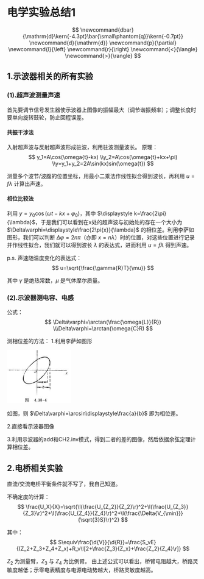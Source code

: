 # 电学实验总结1

$$
    \newcommand{dbar}{\mathrm{d}\kern{-4.3pt}\bar{\small\phantom{q}}\kern{-0.7pt}}
    \newcommand{d}{\mathrm{d}}
    \newcommand{p}{\partial}
    \newcommand{l}{\left}
    \newcommand{r}{\right}
    \newcommand{<}{\langle}
    \newcommand{>}{\rangle}
$$

## 1.示波器相关的所有实验

### (1).超声波测量声速

首先要调节信号发生器使示波器上图像的振幅最大（调节谐振频率）；调整长度时要单向旋转鼓轮，防止回程误差。

#### 共振干涉法

入射超声波与反射超声波形成驻波，利用驻波测量波长。
原理：
    $$
        y_1=A\cos(\omega{t}-kx)
        \\y_2=A\cos(\omega{t}+kx+\pi)
        \\y=y_1+y_2=2A\sin(kx)sin(\omega{t})
    $$

测量多个波节/波腹的位置坐标，用最小二乘法作线性拟合得到波长，再利用 $u=f\lambda$ 计算出声速。

#### 相位比较法

利用 $y=y_0\cos(\omega{t}-kx+\varphi_0)$，其中 $\displaystyle k=\frac{2\pi}{\lambda}$，于是我们可以看到在x处的超声波与初始处的存在一个大小为 $\Delta\varphi=\displaystyle\frac{2\pi{x}}{\lambda}$ 的相位差。利用李萨如图形，我们可以判断 $\Delta\varphi=2n\pi$（亦即 $x=n\lambda$）时的位置，对这些位置进行记录并作线性拟合，我们就可以得到波长 $\lambda$ 的表达式，进而利用 $u=f\lambda$ 得到声速。

p.s. 声速随温度变化的表达式：
    $$
        u=\sqrt{\frac{\gamma{R}T}{\mu}}
    $$

其中 $\gamma$ 是绝热常数，$\mu$ 是气体摩尔质量。

### (2).示波器测电容、电感

公式：
    $$
        \Delta\varphi=\arctan(\frac{\omega{L}}{R})
        \\\Delta\varphi=\arctan(\omega{C}R)
    $$

测相位差的方法：
1.利用李萨如图形

![Alt text](image.png)

如图，则 $\Delta\varphi=\arcsin\displaystyle\frac{a}{b}$ 即为相位差。

2.直接看示波器图像

3.利用示波器的add和CH2.inv模式，得到二者的差的图像，然后依据余弦定理计算相位差。

## 2.电桥相关实验

直流/交流电桥平衡条件就不写了，我自己知道。

不确定度的计算：
    $$
        \frac{U_X}{X}=\sqrt{\l(\frac{U_{Z_2}}{Z_2}\r)^2+\l(\frac{U_{Z_3}}{Z_3}\r)^2+\l(\frac{U_{Z_4}}{Z_4}\r)^2+\l(\frac{\Delta{V_{\min}}}{\sqrt{3}S}\r)^2}
    $$

其中：
    $$
        S\equiv\frac{\d{V}}{\d{R}}=\frac{S_vE}{(Z_2+Z_3+Z_4+Z_x)+R_v\l[2+\frac{Z_3}{Z_x}+\frac{Z_2}{Z_4}\r]}
    $$

$Z_2$ 为测量臂，$Z_3$ 与 $Z_4$ 为比例臂。
由上述公式可以看出，桥臂电阻越大，桥路灵敏度越低；示零电表精度与电源电动势越大，桥路灵敏度越高。
